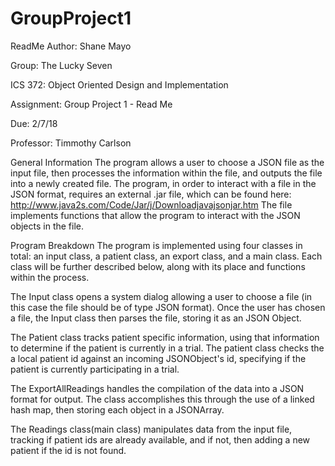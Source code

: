 # GroupProject1
ReadMe Author: Shane Mayo

Group: The Lucky Seven

ICS 372: Object Oriented Design and Implementation

Assignment: Group Project 1 - Read Me

Due: 2/7/18

Professor: Timmothy Carlson


General Information
The program allows a user to choose a JSON file as the input file, then
processes the information within the file, and outputs the file into a newly created
file.
The program, in order to interact with a file in the JSON format, requires an
external .jar file, which can be found here: http://www.java2s.com/Code/Jar/j/Downloadjavajsonjar.htm
The file implements functions that allow the program to interact with the JSON
objects in the file.

Program Breakdown
The program is implemented using four classes in total: an input class, a patient
class, an  export class, and a main class. Each class will be further described
below, along with its place and functions within the process.

The Input class opens a system dialog allowing a user to choose a file (in this case
the file should be of type JSON format). Once the user has chosen a file, the Input
class then parses the file, storing it as an JSON Object.

The Patient class tracks patient specific information, using that information to
determine if the patient is currently in a trial. The patient class checks the
a local patient id against an incoming JSONObject's id, specifying if the patient
is currently participating in a trial.

The ExportAllReadings handles the compilation of the data into a JSON format for output.
The class accomplishes this through the use of a linked hash map, then storing each
object in a JSONArray.

The Readings class(main class) manipulates data from the input file, tracking if patient
ids are already available, and if not, then adding a new patient if the id is not found.
